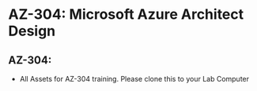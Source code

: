 # AZ-304: Microsoft Azure Architect Design

## AZ-304: 

- All Assets for AZ-304 training. Please clone this to your Lab Computer